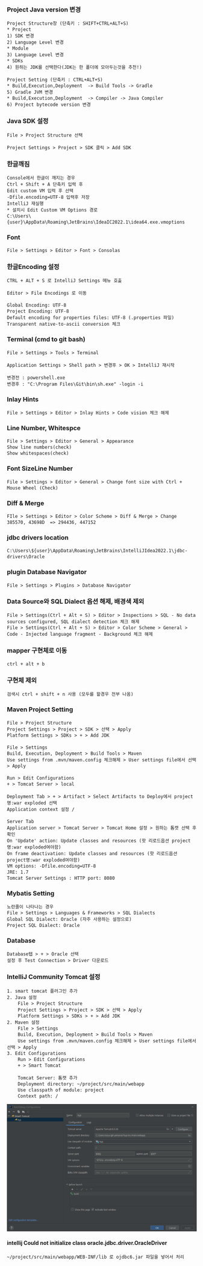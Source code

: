 ### Project Java version 변경

    Project Structure창 (단축키 : SHIFT+CTRL+ALT+S)
    * Project
    1) SDK 변경
    2) Language Level 변경
    * Module
    3) Language Level 변경
    * SDKs
    4) 원하는 JDK를 선택한다(JDK는 한 폴더에 모아두는것을 추천!)

    Project Setting (단축키 : CTRL+ALT+S)
    * Build,Execution,Deployment  -> Build Tools -> Gradle
    5) Gradle JVM 변경
    * Build,Execution,Deployment  -> Compiler -> Java Compiler
    6) Project bytecode version 변경


### Java SDK 설정
    File > Project Structure 선택

    Project Settings > Project > SDK 클릭 > Add SDK


### 한글깨짐
    Console에서 한글이 깨지는 경우
    Ctrl + Shift + A 단축키 입력 후
    Edit custom VM 입력 후 선택
    -Dfile.encoding=UTF-8 입력후 저장
    IntelliJ 재실행
    * 설치시 Edit Custom VM Options 경로
    C:\Users\{user}\AppData\Roaming\JetBrains\IdeaIC2022.1\idea64.exe.vmoptions

### Font
    File > Settings > Editor > Font > Consolas

### 한글Encoding 설정
    CTRL + ALT + S 로 IntelliJ Settings 메뉴 호출

    Editor > File Encodings 로 이동

    Global Encoding: UTF-8
    Project Encoding: UTF-8
    Default encoding for properties files: UTF-8 (.properties 파일)
    Transparent native-to-ascii conversion 체크

### Terminal (cmd to git bash)
    File > Settings > Tools > Terminal

    Application Settings > Shell path > 변경후 > OK > IntelliJ 재시작

    변경전 : powershell.exe
    변경후 : "C:\Program Files\Git\bin\sh.exe" -login -i

### Inlay Hints
    File > Settings > Editor > Inlay Hints > Code vision 체크 해제

### Line Number, Whitespce

    File > Settings > Editor > General > Appearance
    Show line numbers(check)
    Show whitespaces(check)

### Font SizeLine Number

    File > Settings > Editor > General > Change font size with Ctrl + Mouse Wheel (Check)


### Diff & Merge
    FIle > Settings > Editor > Color Scheme > Diff & Merge > Change
    385570, 43698D  => 294436, 447152


### jdbc drivers location
    C:\Users\${user}\AppData\Roaming\JetBrains\IntelliJIdea2022.1\jdbc-drivers\Oracle

### plugin Database Navigator

    File > Settings > Plugins > Database Navigator

### Data Source와 SQL Dialect 옵션 해제, 배경색 제외

    File > Settings(Ctrl + Alt + S) > Editor > Inspections > SQL - No data sources configured, SQL dialect detection 체크 해제
    File > Settings(Ctrl + Alt + S) > Editor > Color Scheme > General > Code - Injected language fragment - Background 체크 해제

### mapper 구현체로 이동
    ctrl + alt + b

### 구현체 제외
    검색시 ctrl + shift + n 사용 (모두를 할경우 전부 나옴)

### Maven Project Setting
    File > Project Structure
    Project Settings > Project > SDK > 선택 > Apply
    Platform Settings > SDKs > + > Add JDK

    File > Settings
    Build, Execution, Deployment > Build Tools > Maven
    Use settings from .mvn/maven.config 체크해제 > User settings file에서 선택 > Apply

    Run > Edit Configurations
    + > Tomcat Server > local

    Deployment Tab > + > Artifact > Select Artifacts to Deploy에서 project명:war exploded 선택
    Application context 설정 /

    Server Tab
    Application server > Tomcat Server > Tomcat Home 설정 > 원하는 톰캣 선택 후 확인
    On 'Update' action: Update classes and resources (핫 리로드옵션 project명:war exploded여야함)
    On frame deactivation: Update classes and resources (핫 리로드옵션 project명:war exploded여야함)
    VM options: -Dfile.encoding=UTF-8
    JRE: 1.7
    Tomcat Server Settings : HTTP port: 8080

### Mybatis Setting
    노란줄이 나타나는 경우
    File > Settings > Languages & Frameworks > SQL Dialects
    Global SQL Dialect: Oracle (자주 사용하는 설정으로)
    Project SQL Dialect: Oracle


### Database
    Database탭 > + > Oracle 선택
    설정 후 Test Connection > Driver 다운로드



### IntelliJ Community Tomcat 설정

    1. smart tomcat 플러그인 추가
    2. Java 설정
        File > Project Structure
        Project Settings > Project > SDK > 선택 > Apply
        Platform Settings > SDKs > + > Add JDK
    2. Maven 설정
        File > Settings
        Build, Execution, Deployment > Build Tools > Maven
        Use settings from .mvn/maven.config 체크해제 > User settings file에서 선택 > Apply
    3. Edit Configurations
        Run > Edit Configurations
        + > Smart Tomcat

        Tomcat Server: 톰캣 추가
        Deployment directory: ~/project/src/main/webapp
        Use classpath of module: project
        Context path: /


<img width="800" src="../static/img/intellij/001.png"/>


#### intellij Could not initialize class oracle.jdbc.driver.OracleDriver
    ~/project/src/main/webapp/WEB-INF/lib 로 ojdbc6.jar 파일을 넣어서 처리